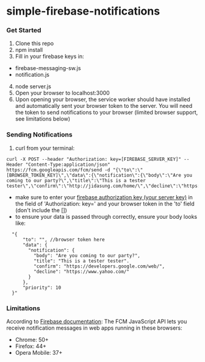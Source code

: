 # simple-firebase-notifications

### Get Started

1. Clone this repo
2. npm install
3. Fill in your firebase keys in:
  - firebase-messaging-sw.js
  - notification.js
4. node server.js
5. Open your browser to localhost:3000
6. Upon opening your browser, the service worker should have installed and automatically sent your browser token to the server. You will need the token to send notifications to your browser (limited browser support, see limitations below)


### Sending Notifications

1. curl from your terminal:
```
curl -X POST --header "Authorization: key=[FIREBASE_SERVER_KEY]" --Header "Content-Type:application/json" https://fcm.googleapis.com/fcm/send -d "{\"to\":\"[BROWSER_TOKEN_KEY]\",\"data\":{\"notification\":{\"body\":\"Are you coming to our party?\",\"title\":\"This is a tester tester\",\"confirm\":\"http://jidasung.com/home/\",\"decline\":\"https://www.yahoo.com/\"}},\"priority\":10}"
```
  - make sure to enter your [firebase authorization key (your server key)](https://firebase.google.com/docs/cloud-messaging/server#auth) in the field of 'Authorization: key=' and your browser token in the 'to' field (don't include the [])
  - to ensure your data is passed through correctly, ensure your body looks like:
```
  "{
      "to": "", //browser token here
      "data": {
        "notification": {
          "body": "Are you coming to our party?",
          "title": "This is a tester tester".
          "confirm": "https://developers.google.com/web/",
          "decline": "https://www.yahoo.com/"
        }
      },
      "priority": 10
  }"
```

### Limitations

According to [Firebase documentation](https://firebase.google.com/docs/cloud-messaging/js/client): The FCM JavaScript API lets you receive notification messages in web apps running in these browsers:
- Chrome: 50+
- Firefox: 44+
- Opera Mobile: 37+
